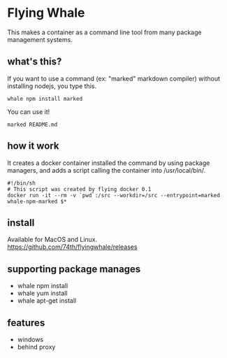 # Flying Whale

This makes a container as a command line tool from many package management systems.

## what's this?

If you want to use a command (ex: "marked" markdown compiler) without installing nodejs, you type this.

```
whale npm install marked
```

You can use it!

```
marked README.md
```

## how it work

It creates a docker container installed the command by using package managers, and adds a script calling the container into /usr/local/bin/.

```
#!/bin/sh
# This script was created by flying docker 0.1
docker run -it --rm -v `pwd`:/src --workdir=/src --entrypoint=marked whale-npm-marked $*
```

## install

Available for MacOS and Linux. https://github.com/74th/flyingwhale/releases

## supporting package manages

* whale npm install <package-name>
* whale yum install <package-name>
* whale apt-get install <package-name>

## features

* windows
* behind proxy

